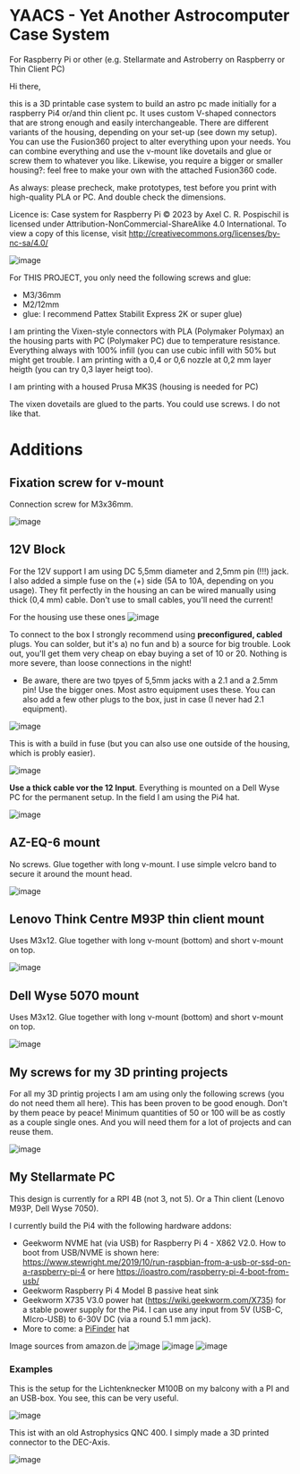 # YAACS - Yet Another Astrocomputer Case System
For Raspberry Pi or other (e.g. Stellarmate and Astroberry on Raspberry or Thin Client PC)

Hi there,

this is a 3D printable case system to build an astro pc made initially for a raspberry Pi4 or/and thin client pc. It uses custom V-shaped connectors that are strong enough and easily interchangeable. There are different variants of the housing, depending on your set-up (see down my setup). You can use the Fusion360 project to alter everything upon your needs. You can combine everything and use the v-mount like dovetails and glue or screw them to whatever you like. Likewise, you require a bigger or smaller housing?: feel free to make your own with the attached Fusion360 code.

As always: please precheck, make prototypes, test before you print with high-quality PLA or PC. And double check the dimensions.

Licence is: Case system for Raspberry Pi © 2023 by Axel C. R. Pospischil is licensed under Attribution-NonCommercial-ShareAlike 4.0 International. To view a copy of this license, visit http://creativecommons.org/licenses/by-nc-sa/4.0/

![image](https://github.com/apos/case_system_stellarmate_astroberry/assets/456034/1d67b81f-250d-4325-87a3-b2c390186f6e)

For THIS PROJECT, you only need the following screws and glue:
- M3/36mm
- M2/12mm
- glue: I recommend Pattex Stabilit Express 2K or super glue)

I am printing the Vixen-style connectors with PLA  (Polymaker Polymax) an the housing parts with PC (Polymaker PC) due to temperature resistance. 
Everything always with 100% infill (you can use cubic infill with 50% but might get trouble. I am printing with a 0,4 or 0,6 nozzle at 0,2 mm layer heigth (you can try 0,3 layer heigt too).

I am printing with a housed Prusa MK3S (housing is needed for PC)

The vixen dovetails are glued to the parts. You could use screws. I do not like that. 


# Additions
## Fixation screw for v-mount
Connection screw for M3x36mm.

![image](https://github.com/apos/case_system_stellarmate_astroberry/assets/456034/bff28585-f9ef-4151-b5d9-16a0b49b1476)

## 12V Block
For the 12V support I am using DC 5,5mm diameter and 2,5mm pin (!!!) jack. I also added a simple fuse on the (+) side (5A to 10A, depending on you usage). They fit perfectly in the housing an can be wired manually using thick (0,4 mm) cable. Don't use to small cables, you'll need the current!

For the housing use these ones
![image](https://github.com/apos/case_system_stellarmate_astroberry/assets/456034/084c2678-271e-4453-a7ca-155448e8c141)

To connect to the box I strongly recommend using **preconfigured, cabled** plugs. You can solder, but it's a) no fun and b) a source for big trouble. Look out, you'll get them very cheap on ebay buying a set of 10 or 20. Nothing is more severe, than loose connections in the night!
- Be aware, there are two tpyes of 5,5mm jacks with a 2.1 and a 2.5mm pin! Use the bigger ones. Most astro equipment uses these. You can also add a few other plugs to the box, just in case (I never had 2.1 equipment).
  
![image](https://github.com/apos/case_system_stellarmate_astroberry/assets/456034/362cf0e7-f642-473a-9b31-183773268dab)

This is with a build in fuse (but you can also use one outside of the housing, which is probly easier).

![image](https://github.com/apos/case_system_stellarmate_astroberry/assets/456034/2c5b6344-7efc-46dd-a160-1202e7d786ab)

**Use a thick cable vor the 12 Input**. Everything is mounted on a Dell Wyse PC for the permanent setup. In the field I am using the Pi4 hat. 

![image](https://github.com/apos/case_system_stellarmate_astroberry/assets/456034/5290c4b2-2836-4a14-a09e-24ba53eba986)


## AZ-EQ-6 mount 
No screws. Glue together with long v-mount. I use simple velcro band to secure it around the mount head. 

![image](https://github.com/apos/case_system_stellarmate_astroberry/assets/456034/6505208a-0a21-4160-a092-0fff6ed295fe)

## Lenovo Think Centre M93P thin client mount
Uses M3x12. Glue together with long v-mount (bottom) and short v-mount on top. 

![image](https://github.com/apos/case_system_stellarmate_astroberry/assets/456034/08ad83d9-1e7d-45fd-8261-ecd764a5b1ca)

## Dell Wyse 5070 mount
Uses M3x12. Glue together with long v-mount (bottom) and short v-mount on top. 

![image](https://github.com/apos/case_system_stellarmate_astroberry/assets/456034/70754b24-77ff-477e-9c35-93da8a9eb406)


## My screws for my 3D printing projects
For all my 3D printig projects I am am using only the following screws (you do not need them all here). This has been proven to be good enough. Don't by them peace by peace! Minimum quantities of 50 or 100 will be as costly as a couple single ones. And you will need them for a lot of projects and can reuse them. 

![image](https://github.com/apos/case_system_stellarmate_astroberry/assets/456034/894673e6-734c-46ea-9cd9-65c6b7c348e7)


## My Stellarmate PC
This design is currently for a RPI 4B (not 3, not 5). Or a Thin client (Lenovo M93P, Dell Wyse 7050).

I currently build the Pi4 with the following hardware addons: 
 - Geekworm NVME hat (via USB) for Raspberry Pi 4 - X862 V2.0. How to boot from USB/NVME is shown here: https://www.stewright.me/2019/10/run-raspbian-from-a-usb-or-ssd-on-a-raspberry-pi-4 or here https://ioastro.com/raspberry-pi-4-boot-from-usb/
 - Geekworm Raspberry Pi 4 Model B passive heat sink
 - Geekworm X735 V3.0 power hat (https://wiki.geekworm.com/X735) for a stable power supply for the Pi4. I can use any input from 5V (USB-C, MIcro-USB) to 6-30V DC (via a round 5.1 mm jack).
 - More to come: a [PiFinder](https://www.pifinder.io) hat


 Image sources from amazon.de
![image](https://github.com/apos/case_system_stellarmate_astroberry/assets/456034/d68de966-a92d-4ed0-97bf-c3a811d86933)
![image](https://github.com/apos/case_system_stellarmate_astroberry/assets/456034/5eeaae78-9746-4423-adb2-ae63e5d9714e)
![image](https://github.com/apos/case_system_stellarmate_astroberry/assets/456034/92c84bb9-a011-4aae-a41f-6eeed7032a0b)


### Examples

This is the setup for the Lichtenknecker M100B on my balcony with a PI and an USB-box. You see, this can be very useful.

![image](https://github.com/apos/case_system_stellarmate_astroberry/assets/456034/ca10f55d-26e7-42b1-befa-68aac09f844f)

This ist with an old Astrophysics QNC 400. I simply made a 3D printed connector to the DEC-Axis.

![image](https://github.com/apos/case_system_stellarmate_astroberry/assets/456034/e17fe38f-594d-44b3-8ea8-ac78ca7f67c3)




